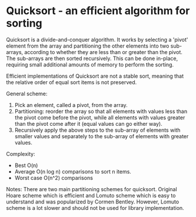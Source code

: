 # Quicksort - an efficient algorithm for sorting

Quicksort is a divide-and-conquer algorithm. It works by selecting a 'pivot' element from the array and partitioning the other elements into two sub-arrays, according to whether they are less than or greater than the pivot. The sub-arrays are then sorted recursively. This can be done in-place, requiring small additional amounts of memory to perform the sorting. 

Efficient implementations of Quicksort are not a stable sort, meaning that the relative order of equal sort items is not preserved.

General scheme:
1. Pick an element, called a pivot, from the array.
2. Partitioning: reorder the array so that all elements with values less than the pivot come before the pivot, while all elements with values greater than the pivot come after it (equal values can go either way).
3. Recursively apply the above steps to the sub-array of elements with smaller values and separately to the sub-array of elements with greater values.

Complexity:
* Best O(n)
* Average O(n log n) comparisons to sort n items. 
* Worst case O(n^2) comparisons


Notes:
There are two main partitioning schemes for quicksort. Original Hoare scheme which is efficient and Lomuto scheme which is easy to understand
 and was popularized by Cormen Bentley. However, Lomuto scheme is a lot slower and should not be used for library implementation.
